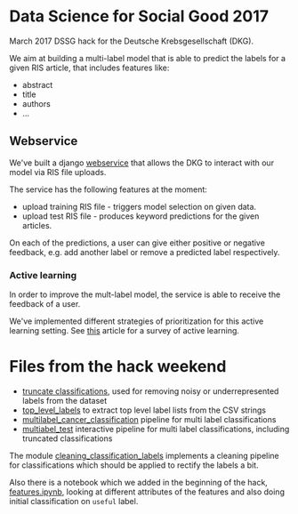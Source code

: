 # Data Science for Social Good 2017

March 2017 DSSG hack for the Deutsche Krebsgesellschaft (DKG).

We aim at building a multi-label model that is able to predict the labels for a given RIS article,
that includes features like:

* abstract
* title
* authors
* ...


## Webservice

We've built a django [webservice](django) that allows the DKG to interact with our model via RIS file uploads.

The service has the following features at the moment:

* upload training RIS file - triggers model selection on given data.
* upload test RIS file - produces keyword predictions for the given articles.

On each of the predictions, a user can give either positive or negative feedback, e.g. add another label
or remove a predicted label respectively.

### Active learning

In order to improve the mult-label model, the service is able to receive the feedback of a user.

We've implemented different strategies of prioritization for this active learning setting. See [this](http://burrsettles.com/pub/settles.activelearning.pdf)
article for a survey of active learning.

# Files from the hack weekend

* [truncate classifications](truncate_classifications.py), used for removing noisy or underrepresented labels from the dataset
* [top_level_labels](top_level_labels.py) to extract top level label lists from the CSV strings
* [multilabel_cancer_classification](multilabel_cancer_classification.py) pipeline for multi label classifications
* [multiabel_test](multiabel_test.ipynb) interactive pipeline for multi label classifications, including truncated classifications

The module [cleaning_classification_labels](cleaning_classification_labels) implements a cleaning pipeline for classifications which should be applied to rectify the labels a bit.

Also there is a notebook which we added in the beginning of the hack, [features.ipynb](features.ipynb), looking at different attributes of the features and also doing initial classification on `useful` label. 
